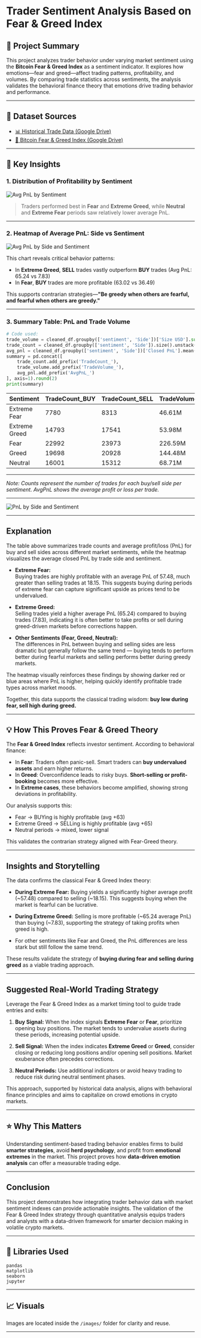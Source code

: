 
# Trader Sentiment Analysis Based on Fear & Greed Index

## 🧠 Project Summary

This project analyzes trader behavior under varying market sentiment using the **Bitcoin Fear & Greed Index** as a sentiment indicator. It explores how emotions—fear and greed—affect trading patterns, profitability, and volumes. By comparing trade statistics across sentiments, the analysis validates the behavioral finance theory that emotions drive trading behavior and performance.

---

## 📁 Dataset Sources

- [📊 Historical Trade Data (Google Drive)](https://drive.google.com/file/d/1IAfLZwu6rJzyWKgBToqwSmmVYU6VbjVs/view?usp=sharing)
- [🧭 Bitcoin Fear & Greed Index (Google Drive)](https://drive.google.com/file/d/1PgQC0tO8XN-wqkNyghWc_-mnrYv_nhSf/view?usp=sharing)

---

## 📝 Key Insights

### 1. **Distribution of Profitability by Sentiment**
![Avg PnL by Sentiment](images/pnl_vs_sentiment.png)

> Traders performed best in **Fear** and **Extreme Greed**, while **Neutral** and **Extreme Fear** periods saw relatively lower average PnL.

---

### 2. **Heatmap of Average PnL: Side vs Sentiment**
![Avg PnL by Side and Sentiment](images/heatmap.png)

This chart reveals critical behavior patterns:

- In **Extreme Greed**, **SELL** trades vastly outperform **BUY** trades (Avg PnL: 65.24 vs 7.83)
- In **Fear**, **BUY** trades are more profitable (63.02 vs 36.49)

This supports contrarian strategies—**"Be greedy when others are fearful, and fearful when others are greedy."**

---

### 3. **Summary Table: PnL and Trade Volume**
```python
# Code used:
trade_volume = cleaned_df.groupby(['sentiment', 'Side'])['Size USD'].sum().unstack(fill_value=0)
trade_count = cleaned_df.groupby(['sentiment', 'Side']).size().unstack(fill_value=0)
avg_pnl = cleaned_df.groupby(['sentiment', 'Side'])['Closed PnL'].mean().unstack(fill_value=0)
summary = pd.concat([
    trade_count.add_prefix('TradeCount_'),
    trade_volume.add_prefix('TradeVolume_'),
    avg_pnl.add_prefix('AvgPnL_')
], axis=1).round(2)
print(summary)
```

| Sentiment     | TradeCount_BUY | TradeCount_SELL | TradeVolume_BUY | TradeVolume_SELL | AvgPnL_BUY | AvgPnL_SELL |
|---------------|----------------|-----------------|------------------|------------------|------------|-------------|
| Extreme Fear  | 7780           | 8313            | 46.61M           | 47.31M           | 57.48      | 18.15       |
| Extreme Greed | 14793          | 17541           | 53.98M           | 55.91M           | 7.83       | 65.24       |
| Fear          | 22992          | 23973           | 226.59M          | 214.18M          | 63.02      | 36.49       |
| Greed         | 19698          | 20928           | 144.48M          | 124.45M          | 37.81      | 38.93       |
| Neutral       | 16001          | 15312           | 68.71M           | 100.48M          | 25.28      | 44.17       |

---

*Note: Counts represent the number of trades for each buy/sell side per sentiment. AvgPnL shows the average profit or loss per trade.*

---

![PnL by Side and Sentiment](images/pnl_vs_side_sentiment.png)

---

## Explanation

The table above summarizes trade counts and average profit/loss (PnL) for buy and sell sides across different market sentiments, while the heatmap visualizes the average closed PnL by trade side and sentiment.

- **Extreme Fear:**  
  Buying trades are highly profitable with an average PnL of 57.48, much greater than selling trades at 18.15. This suggests buying during periods of extreme fear can capture significant upside as prices tend to be undervalued.

- **Extreme Greed:**  
  Selling trades yield a higher average PnL (65.24) compared to buying trades (7.83), indicating it is often better to take profits or sell during greed-driven markets before corrections happen.

- **Other Sentiments (Fear, Greed, Neutral):**  
  The differences in PnL between buying and selling sides are less dramatic but generally follow the same trend — buying tends to perform better during fearful markets and selling performs better during greedy markets.

The heatmap visually reinforces these findings by showing darker red or blue areas where PnL is higher, helping quickly identify profitable trade types across market moods.

Together, this data supports the classical trading wisdom: **buy low during fear, sell high during greed.**

---

## 💡 How This Proves Fear & Greed Theory

The **Fear & Greed Index** reflects investor sentiment. According to behavioral finance:

- In **Fear**: Traders often panic-sell. Smart traders can **buy undervalued assets** and earn higher returns.
- In **Greed**: Overconfidence leads to risky buys. **Short-selling or profit-booking** becomes more effective.
- In **Extreme cases**, these behaviors become amplified, showing strong deviations in profitability.

Our analysis supports this:
- Fear → BUYing is highly profitable (avg +63)
- Extreme Greed → SELLing is highly profitable (avg +65)
- Neutral periods → mixed, lower signal

This validates the contrarian strategy aligned with Fear-Greed theory.

---

## Insights and Storytelling

The data confirms the classical Fear & Greed Index theory:

- **During Extreme Fear:** Buying yields a significantly higher average profit (~57.48) compared to selling (~18.15). This suggests buying when the market is fearful can be lucrative.

- **During Extreme Greed:** Selling is more profitable (~65.24 average PnL) than buying (~7.83), supporting the strategy of taking profits when greed is high.

- For other sentiments like Fear and Greed, the PnL differences are less stark but still follow the same trend.

These results validate the strategy of **buying during fear and selling during greed** as a viable trading approach.

---

## Suggested Real-World Trading Strategy

Leverage the Fear & Greed Index as a market timing tool to guide trade entries and exits:

1. **Buy Signal:** When the index signals **Extreme Fear** or **Fear**, prioritize opening buy positions. The market tends to undervalue assets during these periods, increasing potential upside.

2. **Sell Signal:** When the index indicates **Extreme Greed** or **Greed**, consider closing or reducing long positions and/or opening sell positions. Market exuberance often precedes corrections.

3. **Neutral Periods:** Use additional indicators or avoid heavy trading to reduce risk during neutral sentiment phases.

This approach, supported by historical data analysis, aligns with behavioral finance principles and aims to capitalize on crowd emotions in crypto markets.

---

## ⭐ Why This Matters

Understanding sentiment-based trading behavior enables firms to build **smarter strategies**, avoid **herd psychology**, and profit from **emotional extremes** in the market. This project proves how **data-driven emotion analysis** can offer a measurable trading edge.

---

## Conclusion

This project demonstrates how integrating trader behavior data with market sentiment indexes can provide actionable insights. The validation of the Fear & Greed Index strategy through quantitative analysis equips traders and analysts with a data-driven framework for smarter decision making in volatile crypto markets.

---

## 🧰 Libraries Used

```text
pandas
matplotlib
seaborn
jupyter
```

---

## 📈 Visuals

Images are located inside the `/images/` folder for clarity and reuse.

---
